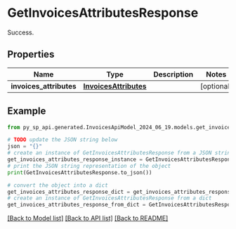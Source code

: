 # GetInvoicesAttributesResponse

Success.

## Properties

Name | Type | Description | Notes
------------ | ------------- | ------------- | -------------
**invoices_attributes** | [**InvoicesAttributes**](InvoicesAttributes.md) |  | [optional] 

## Example

```python
from py_sp_api.generated.InvoicesApiModel_2024_06_19.models.get_invoices_attributes_response import GetInvoicesAttributesResponse

# TODO update the JSON string below
json = "{}"
# create an instance of GetInvoicesAttributesResponse from a JSON string
get_invoices_attributes_response_instance = GetInvoicesAttributesResponse.from_json(json)
# print the JSON string representation of the object
print(GetInvoicesAttributesResponse.to_json())

# convert the object into a dict
get_invoices_attributes_response_dict = get_invoices_attributes_response_instance.to_dict()
# create an instance of GetInvoicesAttributesResponse from a dict
get_invoices_attributes_response_from_dict = GetInvoicesAttributesResponse.from_dict(get_invoices_attributes_response_dict)
```
[[Back to Model list]](../README.md#documentation-for-models) [[Back to API list]](../README.md#documentation-for-api-endpoints) [[Back to README]](../README.md)


